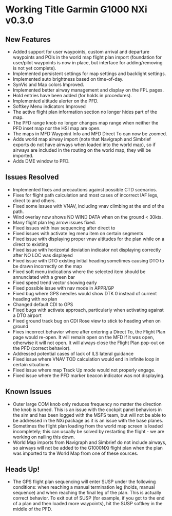 # Working Title Garmin G1000 NXi v0.3.0

## New Features

- Added support for user waypoints, custom arrival and departure waypoints and POIs in the world map flight plan import (foundation for user/pilot waypoints is now in place, but interface for adding/removing is not yet complete).
- Implemented persistent settings for map settings and backlight settings.
- Implemented auto brightness based on time-of-day.
- SynVis and Map colors Improved.
- Implemented better airway management and display on the FPL pages.
- Hold entries have been added (for holds in procedures).
- Implemented altitude alerter on the PFD.
- Softkey Menu indicators Improved
- The active flight plan information section no longer hides part of the map.
- The PFD range knob no longer changes map range when neither the PFD inset map nor the HSI map are open.
- The maps in MFD Waypoint Info and MFD Direct To can now be zoomed.
- Adds world map airway import (note that Navigraph and Simbrief exports do not have airways when loaded into the world map), so if airways are included in the routing on the world map, they will be imported.
- Adds DME window to PFD.

## Issues Resolved
- Implemented fixes and precautions against possible CTD scenarios.
- Fixes for flight path calculation and most cases of incorrect IAF legs, direct to and others.
- Fixed some issues with VNAV, including vnav climbing at the end of the path.
- Wind overlay now shows NO WIND DATA when on the ground < 30kts.
- Many flight plan leg arrow issues fixed.
- Fixed issues with lnav sequencing after direct to
- Fixed issues with activate leg menu item on certain segments
- Fixed issue with displaying proper vnav altitudes for the plan while on a direct to existing
- Fixed issue with horizontal deviation indicator not displaying correctly after NO LOC was displayed
- Fixed issue with DTO existing initial heading sometimes causing DTO to be drawn incorrectly on the map
- Fixed soft menu indications where the selected item should be annunciated with a green bar
- Fixed speed trend vector showing early
- Fixed possible issue with nav mode in APPR/GP
- Fixed bug where GPS needles would show DTK 0 instead of current heading with no plan
- Changed default CDI to GPS
- Fixed bugs with activate approach, particularly when activating against a DTO airport
- Fixed ground track bug on CDI Rose view to stick to heading when on ground
- Fixes incorrect behavior where after entering a Direct To, the Flight Plan page would re-open. It will remain open on the MFD if it was open, otherwise it will not open. It will always close the Flight Plan pop-out on the PFD (correct behavior).
- Addressed potential cases of lack of ILS lateral guidance
- Fixed issue where VNAV TOD calculation would end in infinite loop in certain situations
- Fixed issue where map Track Up mode would not properly engage.
- Fixed issue where the PFD marker beacon indicator was not displaying.

## Known Issues
- Outer large COM knob only reduces frequency no matter the direction the knob is turned. This is an issue with the cockpit panel behaviors in the sim and has been logged with the MSFS team, but will not be able to be addressed in the NXi package as it is an issue with the base planes.
- Sometimes the flight plan loading from the world map screen is loaded incompletely; this can usually be solved by restarting the flight - we are working on nailing this down.
- World Map imports from Navigraph and Simbrief do not include airways, so airways will not be added to the G1000NXi flight plan when the plan was imported to the World Map from one of these sources.

## Heads Up!
- The GPS flight plan sequencing will enter SUSP under the following conditions: when reaching a manual termination leg (holds, manual sequence) and when reaching the final leg of the plan. This is actually correct behavior. To exit out of SUSP (for example, if you got to the end of a plan and then loaded more waypoints), hit the SUSP softkey in the middle of the PFD.
